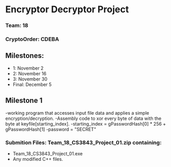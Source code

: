 # Encryptor Decryptor Project
### Team: 18
### CryptoOrder: CDEBA
## Milestones:
  - 1:  November 2
  - 2:  November 16
  - 3:  November 30
  - Final:  December 5
## Milestone 1
  -working program that accesses input file data and applies a simple encryption/decryption.
  -Assembly code to xor every byte of data with the byte at keyfile[starting_index].
  -starting_index = gPasswordHash[0] * 256 + gPasswordHash[1]
  -password = "SECRET"
### Submition Files: Team_18_CS3843_Project_01.zip containing:
  - Team_18_CS3843_Project_01.exe
  - Any modified C++ files.
